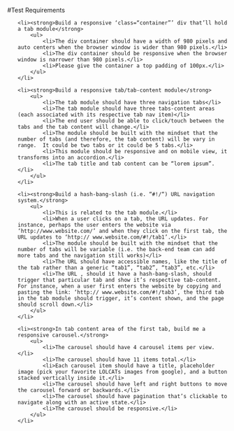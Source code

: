 #Test Requirements

<ol>

	<li><strong>Build a responsive ‘class=“container”’ div that’ll hold a tab module</strong>
		<ul>
			<li>The div container should have a width of 980 pixels and auto centers when the browser window is wider than 980 pixels.</li>
			<li>The div container should be responsive when the browser window is narrower than 980 pixels.</li>
			<li>Please give the container a top padding of 100px.</li>
		</ul>
	</li>
 
	<li><strong>Build a responsive tab/tab-content module</strong>
		<ul>
			<li>The tab module should have three navigation tabs</li>
			<li>The tab module should have three tabs-content areas (each associated with its respective tab nav item)</li>
			<li>The end user should be able to click/touch between the tabs and the tab content will change.</li>
			<li>The module should be built with the mindset that the number of tabs (and therefore, the tab content) will be vary in range.  It could be two tabs or it could be 5 tabs.</li>
			<li>This module should be responsive and on mobile view, it transforms into an accordion.</li>
			<li>The tab title and tab content can be “lorem ipsum”.</li>
		</ul>
	</li>
 
	<li><strong>Build a hash-bang-slash (i.e. “#!/“) URL navigation system.</strong>	
		<ul>
			<li>This is related to the tab module.</li>
			<li>When a user clicks on a tab, the URL updates. For instance, perhaps the user enters the website via ‘http://www.website.com/’ and when they click on the first tab, the URL updates to ‘http:// www.website.com/#!/tab1’.</li>
			<li>The module should be built with the mindset that the number of tabs will be variable (i.e. the back-end team can add more tabs and the navigation still works)</li>
			<li>The URL should have accessible names, like the title of the tab rather than a generic “tab1”, “tab2”, “tab3”, etc.</li>
			<li>The URL , should it have a hash-bang-slash, should trigger that particular tab and show it’s respective tab-content.  For instance, when a user first enters the website by copying and pasting the link: ‘http:// www.website.com/#!/tab3’, the third tab in the tab module should trigger, it’s content shown, and the page should scroll down.</li>
		</ul>
	</li>
 
	<li><strong>In tab content area of the first tab, build me a responsive carousel.</strong>
		<ul>
			<li>The carousel should have 4 carousel items per view.</li>
			<li>The carousel should have 11 items total.</li>
			<li>Each carousel item should have a title, placeholder image (pick your favorite LOLCATs images from google), and a button stacked vertically inside it.</li>
			<li>The carousel should have left and right buttons to move the carousel forward or backwards.</li>
			<li>The carousel should have pagination that’s clickable to navigate along with an active state.</li>
			<li>The carousel should be responsive.</li>		
		</ul>
	</li>
	
</ol>